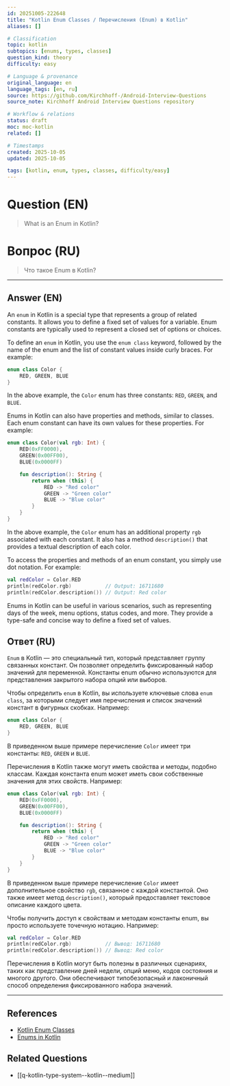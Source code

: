 ```yaml
---
id: 20251005-222648
title: "Kotlin Enum Classes / Перечисления (Enum) в Kotlin"
aliases: []

# Classification
topic: kotlin
subtopics: [enums, types, classes]
question_kind: theory
difficulty: easy

# Language & provenance
original_language: en
language_tags: [en, ru]
source: https://github.com/Kirchhoff-/Android-Interview-Questions
source_note: Kirchhoff Android Interview Questions repository

# Workflow & relations
status: draft
moc: moc-kotlin
related: []

# Timestamps
created: 2025-10-05
updated: 2025-10-05

tags: [kotlin, enum, types, classes, difficulty/easy]
---
```


# Question (EN)
> What is an Enum in Kotlin?

# Вопрос (RU)
> Что такое Enum в Kotlin?

---

## Answer (EN)

An `enum` in Kotlin is a special type that represents a group of related constants. It allows you to define a fixed set of values for a variable. Enum constants are typically used to represent a closed set of options or choices.

To define an `enum` in Kotlin, you use the `enum class` keyword, followed by the name of the enum and the list of constant values inside curly braces. For example:

```kotlin
enum class Color {
    RED, GREEN, BLUE
}
```

In the above example, the `Color` enum has three constants: `RED`, `GREEN`, and `BLUE`.

Enums in Kotlin can also have properties and methods, similar to classes. Each enum constant can have its own values for these properties. For example:

```kotlin
enum class Color(val rgb: Int) {
    RED(0xFF0000),
    GREEN(0x00FF00),
    BLUE(0x0000FF)

    fun description(): String {
        return when (this) {
            RED -> "Red color"
            GREEN -> "Green color"
            BLUE -> "Blue color"
        }
    }
}
```

In the above example, the `Color` enum has an additional property `rgb` associated with each constant. It also has a method `description()` that provides a textual description of each color.

To access the properties and methods of an enum constant, you simply use dot notation. For example:

```kotlin
val redColor = Color.RED
println(redColor.rgb)           // Output: 16711680
println(redColor.description()) // Output: Red color
```

Enums in Kotlin can be useful in various scenarios, such as representing days of the week, menu options, status codes, and more. They provide a type-safe and concise way to define a fixed set of values.

## Ответ (RU)

`Enum` в Kotlin — это специальный тип, который представляет группу связанных констант. Он позволяет определить фиксированный набор значений для переменной. Константы enum обычно используются для представления закрытого набора опций или выборов.

Чтобы определить `enum` в Kotlin, вы используете ключевые слова `enum class`, за которыми следует имя перечисления и список значений констант в фигурных скобках. Например:

```kotlin
enum class Color {
    RED, GREEN, BLUE
}
```

В приведенном выше примере перечисление `Color` имеет три константы: `RED`, `GREEN` и `BLUE`.

Перечисления в Kotlin также могут иметь свойства и методы, подобно классам. Каждая константа enum может иметь свои собственные значения для этих свойств. Например:

```kotlin
enum class Color(val rgb: Int) {
    RED(0xFF0000),
    GREEN(0x00FF00),
    BLUE(0x0000FF)

    fun description(): String {
        return when (this) {
            RED -> "Red color"
            GREEN -> "Green color"
            BLUE -> "Blue color"
        }
    }
}
```

В приведенном выше примере перечисление `Color` имеет дополнительное свойство `rgb`, связанное с каждой константой. Оно также имеет метод `description()`, который предоставляет текстовое описание каждого цвета.

Чтобы получить доступ к свойствам и методам константы enum, вы просто используете точечную нотацию. Например:

```kotlin
val redColor = Color.RED
println(redColor.rgb)           // Вывод: 16711680
println(redColor.description()) // Вывод: Red color
```

Перечисления в Kotlin могут быть полезны в различных сценариях, таких как представление дней недели, опций меню, кодов состояния и многого другого. Они обеспечивают типобезопасный и лаконичный способ определения фиксированного набора значений.

---

## References
- [Kotlin Enum Classes](https://kotlinlang.org/docs/enum-classes.html)
- [Enums in Kotlin](https://www.baeldung.com/kotlin/enum)

## Related Questions
- [[q-kotlin-type-system--kotlin--medium]]
